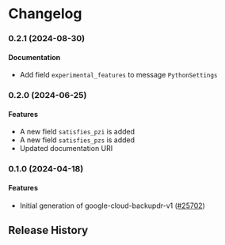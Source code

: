 # Changelog

### 0.2.1 (2024-08-30)

#### Documentation

* Add field `experimental_features` to message `PythonSettings` 

### 0.2.0 (2024-06-25)

#### Features

* A new field `satisfies_pzi` is added 
* A new field `satisfies_pzs` is added 
* Updated documentation URI 

### 0.1.0 (2024-04-18)

#### Features

* Initial generation of google-cloud-backupdr-v1 ([#25702](https://github.com/googleapis/google-cloud-ruby/issues/25702)) 

## Release History
